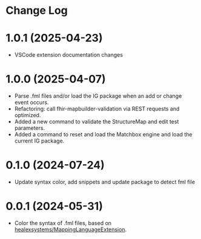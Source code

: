 # Change Log

# 1.0.1 (2025-04-23)
* VSCode extension documentation changes

# 1.0.0 (2025-04-07)

* Parse .fml files and/or load the IG package when an add or change event occurs.
* Refactoring: call fhir-mapbuilder-validation via REST requests and optimized.
* Added a new command to validate the StructureMap and edit test parameters.
* Added a command to reset and load the Matchbox engine and load the current IG package.


# 0.1.0 (2024-07-24)

* Update syntax color, add snippets and update package to detect fml file

# 0.0.1 (2024-05-31)

* Color the syntax of .fml files, based on [healexsystems/MappingLanguageExtension](https://github.com/healexsystems/MappingLanguageExtension).
